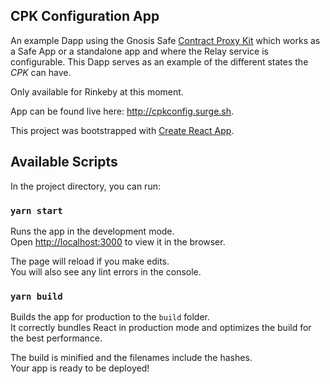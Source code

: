 ## CPK Configuration App

An example Dapp using the Gnosis Safe [Contract Proxy Kit](https://github.com/gnosis/contract-proxy-kit) which works as a Safe App or a standalone app and where the Relay service is configurable. This Dapp serves as an example of the different states the *CPK* can have.

Only available for Rinkeby at this moment.

App can be found live here: http://cpkconfig.surge.sh.

This project was bootstrapped with [Create React App](https://github.com/facebook/create-react-app).

## Available Scripts

In the project directory, you can run:

### `yarn start`

Runs the app in the development mode.<br />
Open [http://localhost:3000](http://localhost:3000) to view it in the browser.

The page will reload if you make edits.<br />
You will also see any lint errors in the console.

### `yarn build`

Builds the app for production to the `build` folder.<br />
It correctly bundles React in production mode and optimizes the build for the best performance.

The build is minified and the filenames include the hashes.<br />
Your app is ready to be deployed!
